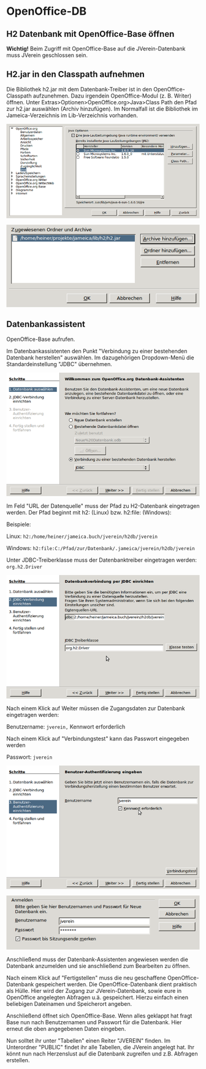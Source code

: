 # OpenOffice-DB

## H2 Datenbank mit OpenOffice-Base öffnen

**Wichtig!** Beim Zugriff mit OpenOffice-Base auf die JVerein-Datenbank muss JVerein geschlossen sein.

## H2.jar in den Classpath aufnehmen

Die Bibliothek h2.jar mit dem Datenbank-Treiber ist in den OpenOffice-Classpath aufzunehmen. Dazu irgendein OpenOffice-Modul \(z. B. Writer\) öffnen. Unter Extras&gt;Optionen&gt;OpenOffice.org&gt;Java&gt;Class Path den Pfad zur h2.jar auswählen \(Archiv hinzufügen\). Im Normalfall ist die Bibliothek im Jameica-Verzeichnis im Lib-Verzeichnis vorhanden.

![](/assets/Oobaseh2classpath1.png)

![](/assets/Oobaseh2classpath2.png)

## Datenbankassistent

OpenOffice-Base aufrufen.

Im Datenbankassistenten den Punkt "Verbindung zu einer bestehenden Datenbank herstellen" auswählen. Im dazugehörigen Dropdown-Menü die Standardeinstellung "JDBC" übernehmen.

![](/assets/Oobaseh2datenbankassistent0.png)

Im Feld "URL der Datenquelle" muss der Pfad zu H2-Datenbank eingetragen werden. Der Pfad beginnt mit h2: \(Linux\) bzw. h2:file: \(Windows\):

Beispiele:

Linux: `h2:/home/heiner/jameica.buch/jverein/h2db/jverein`

Windows: `h2:file:C:/Pfad/zur/Datenbank/.jameica/jverein/h2db/jverein`

Unter JDBC-Treiberklasse muss der Datenbanktreiber eingetragen werden: `org.h2.Driver`

![](/assets/Oobaseh2datenbankassistent1.png)

Nach einem Klick auf Weiter müssen die Zugangsdaten zur Datenbank eingetragen werden:

Benutzername: `jverein,` Kennwort erforderlich

Nach einem Klick auf "Verbindungstest" kann das Passwort eingegeben werden

Passwort: `jverein`

![](/assets/Oobaseh2datenbankassistent2-2.png)

![](/assets/Oobaseh2passwort.png)

Anschließend muss der Datenbank-Assistenten angewiesen werden die Datenbank anzumelden und sie anschließend zum Bearbeiten zu öffnen.

Nach einem Klick auf "Fertigstellen" muss die neu geschaffene OpenOffice-Datenbank gespeichert werden. Die OpenOffice-Datenbank dient praktisch als Hülle. Hier wird der Zugang zur JVerein-Datenbank, sowie eure in OpenOffice angelegten Abfragen u.ä. gespeichert. Hierzu einfach einen beliebigen Dateinamen und Speicherort angeben.

Anschließend öffnet sich OpenOffice-Base. Wenn alles geklappt hat fragt Base nun nach Benutzernamen und Passwort für die Datenbank. Hier erneut die oben angegebenen Daten eingeben.

Nun solltet ihr unter "Tabellen" einen Reiter "JVEREIN" finden. Im Unterordner "PUBLIC" findet ihr alle Tabellen, die JVerein angelegt hat. Ihr könnt nun nach Herzenslust auf die Datenbank zugreifen und z.B. Abfragen erstellen.



